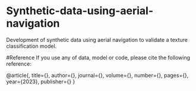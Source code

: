 # Synthetic-data-using-aerial-navigation
Development of synthetic data using aerial navigation to validate a texture classification model.

#Reference
If you use any of data, model or code, please cite the following reference:

@article{,
  title={},
  author={},
  journal={},
  volume={},
  number={},
  pages={},
  year={2023},
  publisher={}
}


